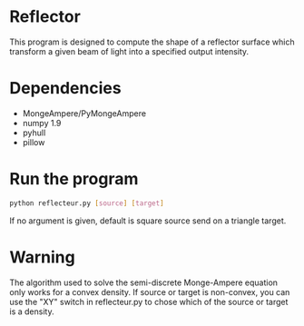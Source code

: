 Reflector
====================
This program is designed to compute the shape of a reflector surface which transform a given beam of light
into a specified output intensity.

Dependencies
============
+ MongeAmpere/PyMongeAmpere
+ numpy 1.9
+ pyhull
+ pillow

Run the program
===============
``` sh
python reflecteur.py [source] [target]
```
If no argument is given, default is square source send on a triangle target.

Warning
=======
The algorithm used to solve the semi-discrete Monge-Ampere equation only works
for a convex density. If source or target is non-convex, you can use the
"XY" switch in reflecteur.py to chose which of the source or target is a density.


